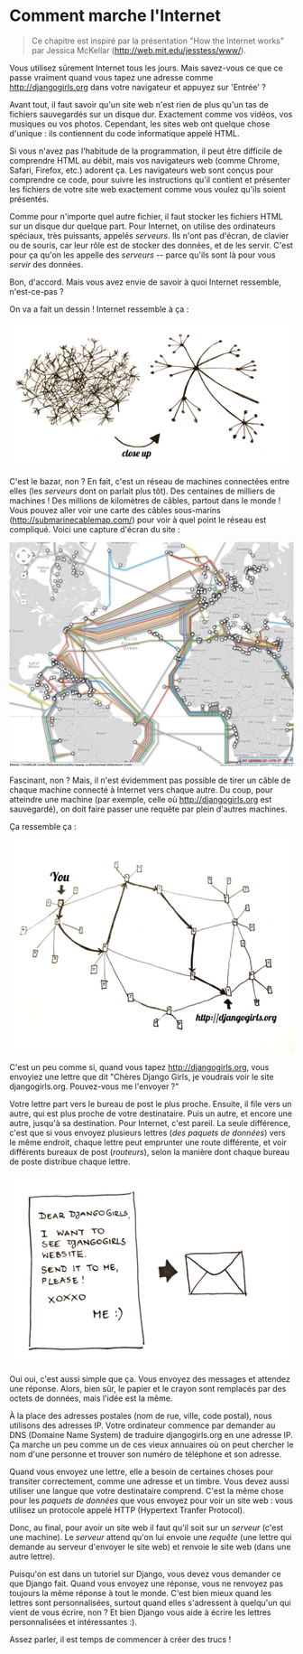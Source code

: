 # Comment marche l'Internet

> Ce chapitre est inspiré par la présentation "How the Internet works" par Jessica McKellar (http://web.mit.edu/jesstess/www/).

Vous utilisez sûrement Internet tous les jours. Mais savez-vous ce que ce passe vraiment quand vous tapez une adresse comme http://djangogirls.org dans votre navigateur et appuyez sur 'Entrée' ?

Avant tout, il faut savoir qu'un site web n'est rien de plus qu'un tas de fichiers sauvegardés sur un disque dur. Exactement comme vos vidéos, vos musiques ou vos photos. Cependant, les sites web ont quelque chose d'unique : ils contiennent du code informatique appelé HTML.

Si vous n'avez pas l'habitude de la programmation, il peut être difficile de comprendre HTML au débit, mais vos navigateurs web (comme Chrome, Safari, Firefox, etc.) adorent ça. Les navigateurs web sont conçus pour comprendre ce code, pour suivre les instructions qu'il contient et présenter les fichiers de votre site web exactement comme vous voulez qu'ils soient présentés.

Comme pour n'importe quel autre fichier, il faut stocker les fichiers HTML sur un disque dur quelque part. Pour Internet, on utilise des ordinateurs spéciaux, très puissants, appelés *serveurs*. Ils n'ont pas d'écran, de clavier ou de souris, car leur rôle est de stocker des données, et de les servir. C'est pour ça qu'on les appelle des *serveurs* -- parce qu'ils sont là pour vous *servir* des données.

Bon, d'accord. Mais vous avez envie de savoir à quoi Internet ressemble, n'est-ce-pas ?

On va a fait un dessin ! Internet ressemble à ça :

![Figure 1.1][1]

 [1]: images/internet_1.png

C'est le bazar, non ? En fait, c'est un réseau de machines connectées entre elles (les *serveurs* dont on parlait plus tôt). Des centaines de milliers de machines ! Des millions de kilomètres de câbles, partout dans le monde ! Vous pouvez aller voir une carte des câbles sous-marins (http://submarinecablemap.com/) pour voir à quel point le réseau est compliqué. Voici une capture d'écran du site :

![Figure 1.2][2]

 [2]: images/internet_3.png

Fascinant, non ? Mais, il n'est évidemment pas possible de tirer un câble de chaque machine connecté à Internet vers chaque autre. Du coup, pour atteindre une machine (par exemple, celle où http://djangogirls.org est sauvegardé), on doit faire passer une requête par plein d'autres machines.

Ça ressemble ça :

![Figure 1.3][3]

 [3]: images/internet_2.png

C'est un peu comme si, quand vous tapez http://djangogirls.org, vous envoyiez une lettre que dit "Chères Django Girls, je voudrais voir le site djangogirls.org. Pouvez-vous me l'envoyer ?"

Votre lettre part vers le bureau de post le plus proche. Ensuite, il file vers un autre, qui est plus proche de votre destinataire. Puis un autre, et encore une autre, jusqu'à sa destination. Pour Internet, c'est pareil. La seule différence, c'est que si vous envoyez plusieurs lettres (*des paquets de données*) vers le même endroit, chaque lettre peut emprunter une route différente, et voir différents bureaux de post (*routeurs*), selon la manière dont chaque bureau de poste distribue chaque lettre.

![Figure 1.4][4]

 [4]: images/internet_4.png

Oui oui, c'est aussi simple que ça. Vous envoyez des messages et attendez une réponse. Alors, bien sûr, le papier et le crayon sont remplacés par des octets de données, mais l'idée est la même.

À la place des adresses postales (nom de rue, ville, code postal), nous utilisons des adresses IP. Votre ordinateur commence par demander au DNS (Domaine Name System) de traduire djangogirls.org en une adresse IP. Ça marche un peu comme un de ces vieux annuaires où on peut chercher le nom d'une personne et trouver son numéro de téléphone et son adresse.

Quand vous envoyez une lettre, elle a besoin de certaines choses pour transiter correctement, comme une adresse et un timbre. Vous devez aussi utiliser une langue que votre destinataire comprend. C'est la même chose pour les *paquets de données* que vous envoyez pour voir un site web : vous utilisez un protocole appelé HTTP (Hypertext Tranfer Protocol).

Donc, au final, pour avoir un site web il faut qu'il soit sur un *serveur* (c'est une machine). Le *serveur* attend qu'on lui envoie une *requête* (une lettre qui demande au serveur d'envoyer le site web) et renvoie le site web (dans une autre lettre).

Puisqu'on est dans un tutoriel sur Django, vous devez vous demander ce que Django fait. Quand vous envoyez une réponse, vous ne renvoyez pas toujours la même réponse à tout le monde. C'est bien mieux quand les lettres sont personnalisées, surtout quand elles s'adressent à quelqu'un qui vient de vous écrire, non ? Et bien Django vous aide à écrire les lettres personnalisées et intéressantes :).

Assez parler, il est temps de commencer à créer des trucs !